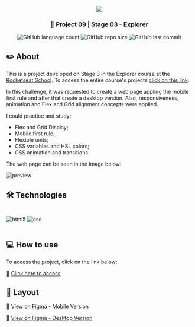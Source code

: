 <div align="center">
   <img src="https://www.rocketseat.com.br/assets/logos/explorer.svg" />
</div>
<h3 align="center">🚀 Project 09 | Stage 03 - Explorer</h3>

<div align="center">
  <img alt="GitHub language count" src="https://img.shields.io/github/languages/count/jeadamek/space-cream">

  <img alt="GitHub repo size" src="https://img.shields.io/github/repo-size/jeadamek/space-cream">
  
  <img alt="GitHub last commit" src="https://img.shields.io/github/last-commit/jeadamek/space-cream?color=%231280BF">

 <!-- <a href="https://jeadamek.github.io/space-cream/"> ▶️ Access Project </a> -->
</div>  

## ✏️ About

This is a project developed on Stage 3 in the Explorer course at the [Rocketseat School](https://www.rocketseat.com.br/). To access the entire course's projects [click on this link](https://github.com/jeadamek/explorer-rocketseat). 

In this challenge, it was requested to create a web page appling the mobile first rule and after that create a desktop version. Also, responsiveness, animation and Flex and Grid alignment concepts were applied.

I could practice and study:

- Flex and Grid Display;
- Mobile first rule;
- Flexible units;
- CSS variables and HSL colors;
- CSS animation and transitions.


The web page can be seen in the image below:<br/>

![preview](https://user-images.githubusercontent.com/78454317/192171494-43f0c91b-57db-4f00-9cd8-5b27b5847322.png)


## 🛠️ Technologies

<div style="display: inline_block"><br/>
  <img align="center" alt="html5" src="https://img.shields.io/badge/HTML5-E34F26?style=for-the-badge&logo=html5&logoColor=white" />
  <img align="center" alt="css" src="https://img.shields.io/badge/CSS3-1572B6?style=for-the-badge&logo=css3&logoColor=white" />
</div>
</br>

## 💻 How to use

To access the project, click on the link below:

🔗 [Click here to access](https://jeadamek.github.io/space-cream/)

## 🎨 Layout
🔗 [View on Figma - Mobile Version](https://www.figma.com/file/hVDNQIbTbPzCYmp6HI5c4Z/Stage-03---Mobile-First-(Copy))

🔗 [View on Figma - Desktop Version](https://www.figma.com/file/IrjItNDAYy56oC0gFZSEXQ/Stage-03---Grid-com-anima%C3%A7%C3%B5es-(Copy)?node-id=0%3A1)
